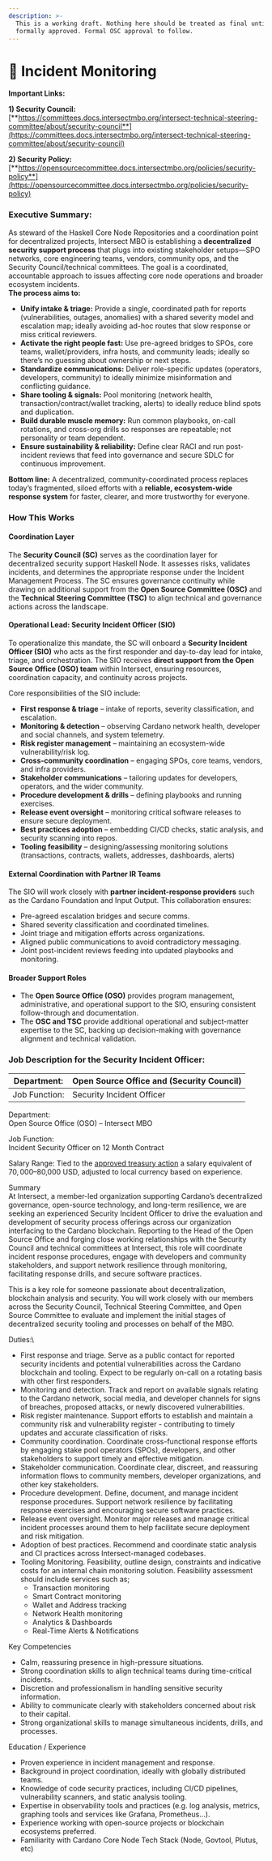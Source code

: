 ```yaml
---
description: >-
  This is a working draft. Nothing here should be treated as final until
  formally approved. Formal OSC approval to follow.
---
```


# 🫣 Incident Monitoring

**Important Links:**

**1) Security Council:** \
[**https://committees.docs.intersectmbo.org/intersect-technical-steering-committee/about/security-council**](https://committees.docs.intersectmbo.org/intersect-technical-steering-committee/about/security-council)

**2) Security Policy:** \
[**https://opensourcecommittee.docs.intersectmbo.org/policies/security-policy**](https://opensourcecommittee.docs.intersectmbo.org/policies/security-policy)

### **Executive Summary:**

As steward of the Haskell Core Node Repositories and a coordination point for decentralized projects, Intersect MBO is establishing a **decentralized security support process** that plugs into existing stakeholder setups—SPO networks, core engineering teams, vendors, community ops, and the Security Council/technical committees. The goal is a coordinated, accountable approach to issues affecting core node operations and broader ecosystem incidents.\
**The process aims to:**

* **Unify intake & triage:** Provide a single, coordinated path for reports (vulnerabilities, outages, anomalies) with a shared severity model and escalation map; ideally avoiding ad-hoc routes that slow response or miss critical reviewers.
* **Activate the right people fast:** Use pre-agreed bridges to SPOs, core teams, wallet/providers, infra hosts, and community leads; ideally so there’s no guessing about ownership or next steps.
* **Standardize communications:** Deliver role-specific updates (operators, developers, community) to ideally minimize misinformation and conflicting guidance.
* **Share tooling & signals:** Pool monitoring (network health, transaction/contract/wallet tracking, alerts) to ideally reduce blind spots and duplication.
* **Build durable muscle memory:** Run common playbooks, on-call rotations, and cross-org drills so responses are repeatable; not personality or team dependent.
* **Ensure sustainability & reliability:** Define clear RACI and run post-incident reviews that feed into governance and secure SDLC for continuous improvement.

**Bottom line:** A decentralized, community-coordinated process replaces today’s fragmented, siloed efforts with a **reliable, ecosystem-wide response system** for faster, clearer, and more trustworthy for everyone.

### How This Works

#### Coordination Layer

The **Security Council (SC)** serves as the coordination layer for decentralized security support Haskell Node. It assesses risks, validates incidents, and determines the appropriate response under the Incident Management Process. The SC ensures governance continuity while drawing on additional support from the **Open Source Committee (OSC)** and the **Technical Steering Committee (TSC)** to align technical and governance actions across the landscape.

#### Operational Lead: Security Incident Officer (SIO)

To operationalize this mandate, the SC will onboard a **Security Incident Officer (SIO)** who acts as the first responder and day-to-day lead for intake, triage, and orchestration. The SIO receives **direct support from the Open Source Office (OSO) team** within Intersect, ensuring resources, coordination capacity, and continuity across projects.

Core responsibilities of the SIO include:

* **First response & triage** – intake of reports, severity classification, and escalation.
* **Monitoring & detection** – observing Cardano network health, developer and social channels, and system telemetry.
* **Risk register management** – maintaining an ecosystem-wide vulnerability/risk log.
* **Cross-community coordination** – engaging SPOs, core teams, vendors, and infra providers.
* **Stakeholder communications** – tailoring updates for developers, operators, and the wider community.
* **Procedure development & drills** – defining playbooks and running exercises.
* **Release event oversight** – monitoring critical software releases to ensure secure deployment.
* **Best practices adoption** – embedding CI/CD checks, static analysis, and security scanning into repos.
* **Tooling feasibility** – designing/assessing monitoring solutions (transactions, contracts, wallets, addresses, dashboards, alerts)

#### External Coordination with Partner IR Teams

The SIO will work closely with **partner incident-response providers** such as the Cardano Foundation and Input Output. This collaboration ensures:

* Pre-agreed escalation bridges and secure comms.
* Shared severity classification and coordinated timelines.
* Joint triage and mitigation efforts across organizations.
* Aligned public communications to avoid contradictory messaging.
* Joint post-incident reviews feeding into updated playbooks and monitoring.

#### Broader Support Roles

* The **Open Source Office (OSO)** provides program management, administrative, and operational support to the SIO, ensuring consistent follow-through and documentation.
* The **OSC and TSC** provide additional operational and subject-matter expertise to the SC, backing up decision-making with governance alignment and technical validation.



### Job Description for the Security Incident Officer:

| Department:   | Open Source Office and (Security Council) |
| ------------- | ----------------------------------------- |
| Job Function: | Security Incident Officer                 |

Department:\
Open Source Office (OSO) – Intersect MBO

Job Function:\
Incident Security Officer on 12 Month Contract

Salary Range: Tied to the [approved treasury action](https://gov.tools/outcomes/governance_actions/8ad3d454f3496a35cb0d07b0fd32f687f66338b7d60e787fc0a22939e5d8833e#11) a salary equivalent of $70,000–$80,000 USD, adjusted to local currency based on experience.

Summary\
At Intersect, a member-led organization supporting Cardano’s decentralized governance, open-source technology, and long-term resilience, we are seeking an experienced Security Incident Officer to drive the evaluation and development of security process offerings across our organization interfacing to the Cardano blockchain.  Reporting to the Head of the Open Source Office and forging close working relationships with the Security Council and technical committees at Intersect, this role will coordinate incident response procedures, engage with developers and community stakeholders, and support network resilience through monitoring, facilitating response drills, and secure software practices.

This is a key role for someone passionate about decentralization, blockchain analysis and security. You will work closely with our members across the Security Council, Technical Steering Committee, and Open Source Committee to evaluate and implement the initial stages of decentralized security tooling and processes on behalf of the MBO. &#x20;

Duties:\


* First response and triage. Serve as a public contact for reported security incidents and potential vulnerabilities across the Cardano blockchain and tooling. Expect to be regularly on-call on a rotating basis with other first responders.
* Monitoring and detection. Track and report on available signals relating to the Cardano network, social media, and developer channels for signs of breaches, proposed attacks, or newly discovered vulnerabilities.
* Risk register maintenance. Support efforts to establish and maintain a community risk and vulnerability register -  contributing to timely updates and accurate classification of risks.
* Community coordination. Coordinate cross-functional response efforts by engaging stake pool operators (SPOs), developers, and other stakeholders to support timely and effective mitigation.
* Stakeholder communication. Coordinate clear, discreet, and reassuring information flows to community members, developer organizations, and other key stakeholders.
* Procedure development. Define, document, and manage incident response procedures. Support network resilience by facilitating response exercises and encouraging secure software practices.
* Release event oversight. Monitor major releases and manage critical incident processes around them to help facilitate secure deployment and risk mitigation.
* Adoption of best practices. Recommend and coordinate static analysis and CI practices across Intersect-managed codebases.
* Tooling Monitoring. Feasibility, outline design, constraints and indicative costs for an internal chain monitoring solution. Feasibility assessment  should include services such as;
  * Transaction monitoring
  * Smart Contract monitoring
  * Wallet and Address tracking
  * Network Health monitoring
  * Analytics & Dashboards
  * Real-Time Alerts & Notifications

Key Competencies

* Calm, reassuring presence in high-pressure situations.
* Strong coordination skills to align technical teams during time-critical incidents.
* Discretion and professionalism in handling sensitive security information.
* Ability to communicate clearly with stakeholders concerned about risk to their capital.
* Strong organizational skills to manage simultaneous incidents, drills, and processes.

Education / Experience

* Proven experience in incident management and response.
* Background in project coordination, ideally with globally distributed teams.
* Knowledge of code security practices, including CI/CD pipelines, vulnerability scanners, and static analysis tooling.
* Expertise in observability tools and practices (e.g. log analysis, metrics, graphing tools and services like Grafana, Prometheus…).
* Experience working with open-source projects or blockchain ecosystems preferred.
* Familiarity with Cardano Core Node Tech Stack (Node, Govtool, Plutus, etc)

